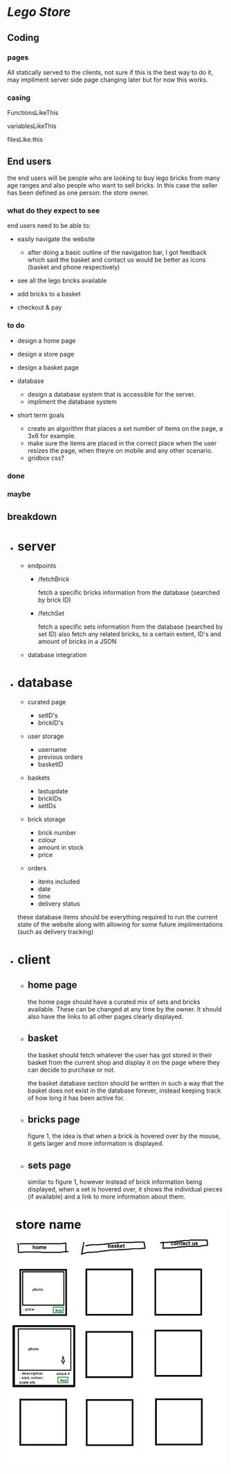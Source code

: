 # _Lego Store_

## Coding

### pages

All statically served to the clients, not sure if this is the best way to do it, may impliment server side page changing later but for now this works.

### casing

FunctionsLikeThis

variablesLikeThis

filesLike.this

## End users

the end users will be people who are looking to buy lego bricks from many age ranges and also people who want to sell bricks. In this case the seller has been defined as one person: the store owner.

### what do they expect to see

end users need to be able to:

- easily navigate the website
  - after doing a basic outline of the navigation bar, I got feedback which said the basket and contact us would be better as icons (basket and phone respectively)

- see all the lego bricks available

- add bricks to a basket

- checkout & pay

### to do

- design a home page

- design a store page

- design a basket page

- database
  - design a database system that is accessible for the server.
  - impliment the database system

- short term goals
  - create an algorithm that places a set number of items on the page, a 3x6 for example.
  - make sure the items are placed in the correct place when the user resizes the page, when theyre on mobile and any other scenario.
  - gridbox css?

### done

### maybe

## breakdown

- # server

  - endpoints
    - /fetchBrick

      fetch a specific bricks information from the database (searched by brick ID)
    - /fetchSet

      fetch a specific sets information from the database (searched by set ID)
      also fetch any related bricks, to a certain extent, ID's and amount of bricks in a JSON
  - database integration

- # database

  - curated page
    - setID's
    - brickID's

  - user storage
    - username
    - previous orders
    - basketID
  
  - baskets
    - lastupdate
    - brickIDs
    - setIDs

  - brick storage
    - brick number
    - colour
    - amount in stock
    - price

  - orders
    - items included
    - date
    - time
    - delivery status

  these database items should be everything required to run the current state of the website
  along with allowing for some future implimentations (such as delivery tracking)

<!-- ERD NEEDED -->

- # client
  - ## home page

    the home page should have a curated mix of sets and bricks available. These can be changed at any time by the owner.
    It should also have the links to all other pages clearly displayed.

  - ## basket

    the basket should fetch whatever the user has got stored in their basket from the current shop and display it on the page where they can decide to purchase or not.

    the basket database section should be written in such a way that the basket does not exist in the database forever,
     instead keeping track of how long it has been active for.

  - ## bricks page

    figure 1, the idea is that when a brick is hovered over by the mouse, it gets larger and more information is displayed.

  - ## sets page

    similar to figure 1, however instead of brick information being displayed, when a set is hovered over,
    it shows the individual pieces (if available) and a link to more information about them.

 ![figure 1](img/LegoStore.png)
